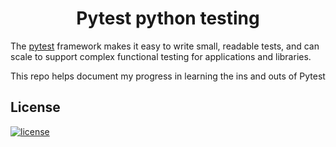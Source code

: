 <h1 align="center"><b>Pytest python testing</b></h1>

The [pytest](https://pytest.org/) framework makes it easy to write small, readable tests, and can scale to support complex functional testing for applications and libraries.

This repo helps document my progress in learning the ins and outs of Pytest


## <b>License</b>
[![license](https://img.shields.io/github/license/mashape/apistatus.svg?style=for-the-badge)](LICENSE)